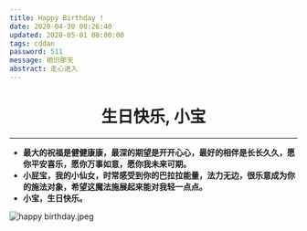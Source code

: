 ```yaml
---
title: Happy Birthday !
date: 2020-04-30 00:26:40
updated: 2020-05-01 08:00:00
tags: cddan
password: 511
message: 相识那天
abstract: 走心进入
---
```

# <center> 生日快乐, 小宝 </center>
---


* **最大的祝福是健健康康，最深的期望是开开心心，最好的相伴是长长久久，愿你平安喜乐，愿你万事如意，愿你我未来可期。**
* **小屁宝，我的小仙女，时常感受到你的巴拉拉能量，法力无边，很乐意成为你的施法对象，希望这魔法施展起来能对我轻一点点。**
* **小宝，生日快乐。**

![happy birthday.jpeg](https://i.loli.net/2020/05/01/Yf9OjhE5qvzsSA8.jpg)





